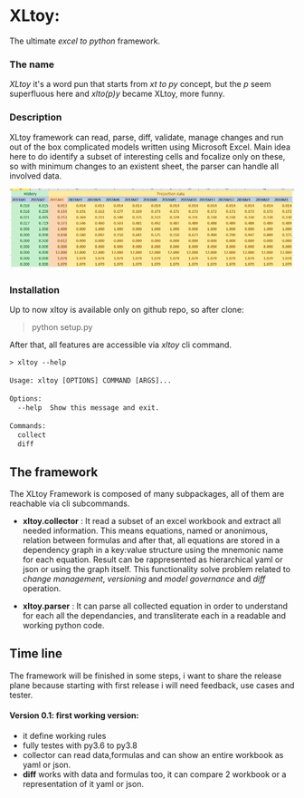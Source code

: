 # XLtoy: 
The ultimate *excel to python* framework. 

### The name
*XLtoy* it's a word pun that starts from *xt to py* concept, but the *p* seem superfluous here and *xlto(p)y* became XLtoy, more funny.

### Description
XLtoy framework can read, parse, diff, validate, manage changes and run out of the box complicated models written using Microsoft Excel. 
Main idea here to do identify a subset of interesting cells and focalize only on these, so 
with minimum changes to an existent sheet, the parser can handle all involved data.

![xlsample](https://github.com/glaucouri/xltoy/raw/main/img/simple_model.png?raw=true)


### Installation
Up to now xltoy is available only on github repo, so after clone: 

> python setup.py

After that, all features are accessible via *xltoy* cli command.

```
> xltoy --help

Usage: xltoy [OPTIONS] COMMAND [ARGS]...

Options:
  --help  Show this message and exit.

Commands:
  collect
  diff

```

## The framework
The XLtoy Framework is composed of many subpackages, all of them are reachable via cli subcommands.

* **xltoy.collector** : It read a subset of an excel workbook and extract all needed information. This means equations, 
named or anonimous, relation between formulas and after that, 
all equations are stored in a dependency graph in a key:value structure using the mnemonic name for each equation.
Result can be rappresented as hierarchical yaml or json or using the graph itself. This functionality solve problem related 
to *change management*, *versioning* and *model governance* and *diff* operation.

* **xltoy.parser** : It can parse all collected equation in order to understand for each all the dependancies, 
and transliterate each in a readable and working python code. 

## Time line
The framework will be finished in some steps, i want to share the release plane because 
starting with first release i will need feedback, use cases and tester.  

#### Version 0.1: first working version:
* it define working rules
* fully testes with py3.6 to py3.8
* collector can read data,formulas and can show an entire workbook as yaml or json.
* **diff** works with data and formulas too, it can compare 2 workbook or a representation of it yaml or json.  
